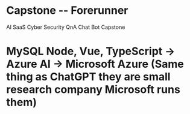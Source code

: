 # Capstone -- Forerunner
AI SaaS Cyber Security QnA Chat Bot Capstone


# MySQL Node, Vue, TypeScript -> Azure AI -> Microsoft Azure (Same thing as ChatGPT they are small research company Microsoft runs them)

